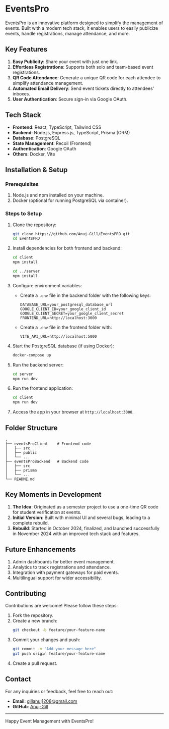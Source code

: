# EventsPro

EventsPro is an innovative platform designed to simplify the management of events. Built with a modern tech stack, it enables users to easily publicize events, handle registrations, manage attendance, and more.

## Key Features

1. **Easy Publicity**: Share your event with just one link.
2. **Effortless Registrations**: Supports both solo and team-based event registrations.
3. **QR Code Attendance**: Generate a unique QR code for each attendee to simplify attendance management.
4. **Automated Email Delivery**: Send event tickets directly to attendees' inboxes.
5. **User Authentication**: Secure sign-in via Google OAuth.

## Tech Stack

- **Frontend**: React, TypeScript, Tailwind CSS
- **Backend**: Node.js, Express.js, TypeScript, Prisma (ORM)
- **Database**: PostgreSQL
- **State Management**: Recoil (Frontend)
- **Authentication**: Google OAuth
- **Others**: Docker, Vite

## Installation & Setup

### Prerequisites

1. Node.js and npm installed on your machine.
2. Docker (optional for running PostgreSQL via container).

### Steps to Setup

1. Clone the repository:
   ```bash
   git clone https://github.com/Anuj-Gill/EventsPRO.git
   cd EventsPRO
   ```

2. Install dependencies for both frontend and backend:
   ```bash
   cd client
   npm install

   cd ../server
   npm install
   ```

3. Configure environment variables:
   - Create a `.env` file in the backend folder with the following keys:
     ```env
     DATABASE_URL=your_postgresql_database_url
     GOOGLE_CLIENT_ID=your_google_client_id
     GOOGLE_CLIENT_SECRET=your_google_client_secret
     FRONTEND_URL=http://localhost:3000
     ```
   - Create a `.env` file in the frontend folder with:
     ```env
     VITE_API_URL=http://localhost:5000
     ```

4. Start the PostgreSQL database (if using Docker):
   ```bash
   docker-compose up
   ```

5. Run the backend server:
   ```bash
   cd server
   npm run dev
   ```

6. Run the frontend application:
   ```bash
   cd client
   npm run dev
   ```

7. Access the app in your browser at `http://localhost:3000`.

## Folder Structure

```
.
├── eventsProClient    # Frontend code
│   ├── src
│   ├── public
│   └── ...
├── eventsProBackend   # Backend code
│   ├── src
│   ├── prisma
│   └── ...
└── README.md
```

## Key Moments in Development

1. **The Idea**: Originated as a semester project to use a one-time QR code for student verification at events.
2. **Initial Version**: Built with minimal UI and several bugs, leading to a complete rebuild.
3. **Rebuild**: Started in October 2024, finalized, and launched successfully in November 2024 with an improved tech stack and features.

## Future Enhancements

1. Admin dashboards for better event management.
2. Analytics to track registrations and attendance.
3. Integration with payment gateways for paid events.
4. Multilingual support for wider accessibility.

## Contributing

Contributions are welcome! Please follow these steps:

1. Fork the repository.
2. Create a new branch:
   ```bash
   git checkout -b feature/your-feature-name
   ```
3. Commit your changes and push:
   ```bash
   git commit -m "Add your message here"
   git push origin feature/your-feature-name
   ```
4. Create a pull request.

## Contact

For any inquiries or feedback, feel free to reach out:

- **Email**: [gillanuj1208@gmail.com](gillanuj1208@gmail.com)
- **GitHub**: [Anuj-Gill](https://github.com/Anuj-GIll)

---

Happy Event Management with EventsPro!

